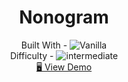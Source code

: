 <h1 align="center">Nonogram</h1>

<!-- <div align="center">
  <img src="https://geojs.one/js/img/raw/1015_carousel.gif" alt="" />
</div> -->

  <div align="center">
    Built With - 
    <img src="https://img.shields.io/badge/-Vanilla-cf6390" alt="Vanilla" />
 
  
  <br/>
    Difficulty - <img src="https://img.shields.io/badge/%203%20-intermediate-white?labelColor=f1b604" alt="intermediate" />
  <br/>
  <a href="https://geojs.one/jsvanilla/18_nonogram" target="_blank">🖥️ View Demo</a>
    

  </div>

<!-- https://img.shields.io/badge/-Vanilla-cf6390 -->
<!-- https://img.shields.io/badge/-React-f4cf0c -->

<!-- %201%20-newbie-white?labelColor=6abecd -->
<!-- %202%20-junior-white?labelColor=aad742 -->
<!-- %203%20-intermediate-white?labelColor=f1b604 -->
<!-- %204%20-advanced-white?labelColor=bf4605 -->
<!-- %205%20-guru-white?labelColor=ed2c49 -->
